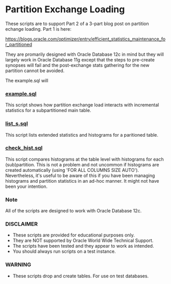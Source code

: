 # Partition Exchange Loading

These scripts are to support Part 2 of a 3-part blog post on partition echange loading. Part 1 is here:

https://blogs.oracle.com/optimizer/entry/efficient_statistics_maintenance_for_partitioned

They are promarily designed with Oracle Database 12c in mind but they will largely work in Oracle Database 11g except that the steps to pre-create synopses will fail and the post-exchange stats gathering for the new partition cannot be avoided. 

The example.sql will 

### [example.sql](https://github.com/oracle/dw-vldb/tree/master/partition_exchange_load/example.sql)

This script shows how partition exchange load interacts with incremental statistics for a subpartitioned main table.

### [list_s.sql](https://github.com/oracle/dw-vldb/tree/master/partition_exchange_load/list_s.sql)

This script lists extended statistics and histograms for a paritioned table.

### [check_hist.sql](https://github.com/oracle/dw-vldb/tree/master/partition_exchange_load/check_hist.sql)

This script compares histograms at the table level with histograms for each (sub)partition. This is not a problem and not uncommon if histograms are created automatically (using 'FOR ALL COLUMNS SIZE AUTO'). Nevertheless, it's useful to be aware of this if you have been managing histograms and partition statistics in an ad-hoc manner. It might not have been your intention.

### Note

All of the scripts are designed to work with Oracle Database 12c.

### DISCLAIMER

*  These scripts are provided for educational purposes only.
*  They are NOT supported by Oracle World Wide Technical Support.
*  The scripts have been tested and they appear to work as intended.
*  You should always run scripts on a test instance.

### WARNING

*  These scripts drop and create tables. For use on test databases.
